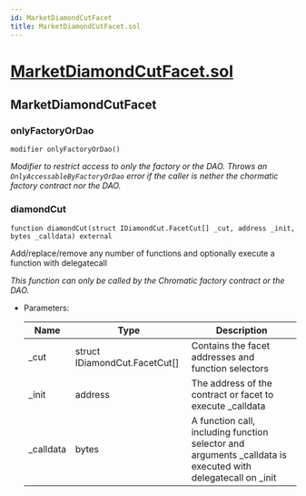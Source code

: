 ```yaml
---
id: MarketDiamondCutFacet
title: MarketDiamondCutFacet.sol
---
```

# [MarketDiamondCutFacet.sol](https://github.com/chromatic-protocol/contracts/tree/main/contracts/core/facets/market/MarketDiamondCutFacet.sol)

## MarketDiamondCutFacet

### onlyFactoryOrDao

```solidity
modifier onlyFactoryOrDao()
```

_Modifier to restrict access to only the factory or the DAO.
     Throws an `OnlyAccessableByFactoryOrDao` error if the caller is nether the chormatic factory contract nor the DAO._

### diamondCut

```solidity
function diamondCut(struct IDiamondCut.FacetCut[] _cut, address _init, bytes _calldata) external
```

Add/replace/remove any number of functions and optionally execute
        a function with delegatecall

_This function can only be called by the Chromatic factory contract or the DAO._

- Parameters:

  | Name | Type | Description |
  | ---- | ---- | ----------- |
  | _cut | struct IDiamondCut.FacetCut[] | Contains the facet addresses and function selectors |
  | _init | address | The address of the contract or facet to execute _calldata |
  | _calldata | bytes | A function call, including function selector and arguments                  _calldata is executed with delegatecall on _init |

